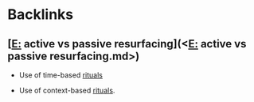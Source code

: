 
# Backlinks
## [[E:](<[E:.md>) active vs passive resurfacing](<[E:](<E:.md>) active vs passive resurfacing.md>)
- Use of time-based [rituals](<rituals.md>)

- Use of context-based [rituals](<rituals.md>).

